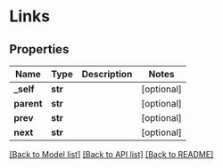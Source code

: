 # Links

## Properties
Name | Type | Description | Notes
------------ | ------------- | ------------- | -------------
**_self** | **str** |  | [optional] 
**parent** | **str** |  | [optional] 
**prev** | **str** |  | [optional] 
**next** | **str** |  | [optional] 

[[Back to Model list]](../README.md#documentation-for-models) [[Back to API list]](../README.md#documentation-for-api-endpoints) [[Back to README]](../README.md)


